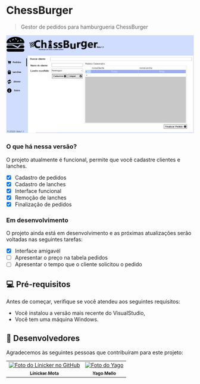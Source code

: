 # ChessBurger

> Gestor de pedidos para hamburgueria ChessBurger

<img src="chessBurger/assets/screenshot/foto2.png" alt="Exemplo imagem" width="650px">

### O que há nessa versão?

O projeto atualmente é funcional, permite que você cadastre clientes e lanches.

- [x] Cadastro de pedidos
- [X] Cadastro de lanches
- [X] Interface funcional
- [X] Remoção de lanches
- [X] Finalização de pedidos

### Em desenvolvimento

O projeto ainda está em desenvolvimento e as próximas atualizações serão voltadas nas seguintes tarefas:

- [x] Interface amigavél
- [ ] Apresentar o preço na tabela pedidos
- [ ] Apresentar o tempo que o cliente solicitou o pedido

## 💻 Pré-requisitos

Antes de começar, verifique se você atendeu aos seguintes requisitos:

- Você instalou a versão mais recente do VisualStudio,
- Você tem uma máquina Windows.

## 🤝 Desenvolvedores

Agradecemos às seguintes pessoas que contribuíram para este projeto:

<table>
  <tr>
    <td align="center">
      <a href="#" title="Perfil do Línicker Mota no GitHub">
        <img src="https://avatars.githubusercontent.com/u/142761503?s=400&u=9744d35a72a1abc639858a144b5e09fab527fd03&v=4" width="100px;" alt="Foto do Línicker no GitHub"/><br>
        <sub>
          <b>Línicker Mota</b>
        </sub>
      </a>
    </td>
    <td align="center">
      <a href="#" title="Perfil do Yago Mello no GitHub">
        <img src="https://avatars.githubusercontent.com/u/142848407?v=4" width="100px;" alt="Foto do Yago"/><br>
        <sub>
          <b>Yago Mello</b>
        </sub>
      </a>
    </td>
  </tr>
</table>
